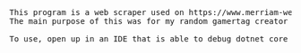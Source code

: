 <pre>
This program is a web scraper used on https://www.merriam-webster.com/browse/thesaurus/a 
The main purpose of this was for my random gamertag creator that can also be found on this github.

To use, open up in an IDE that is able to debug dotnet core console apps.</pre>
